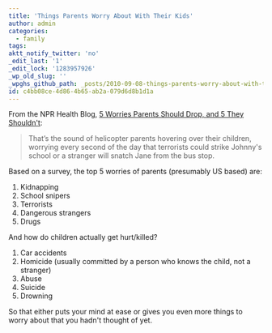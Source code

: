 ```yaml
---
title: 'Things Parents Worry About With Their Kids'
author: admin
categories:
  - family
tags: 
aktt_notify_twitter: 'no'
_edit_last: '1'
_edit_lock: '1283957926'
_wp_old_slug: ''
_wpghs_github_path: _posts/2010-09-08-things-parents-worry-about-with-their-kids.md
id: c4bb08ce-4d86-4b65-ab2a-079d6d8b1d1a
---
```

<p>From the NPR  Health Blog, <a href="http://www.npr.org/blogs/health/2010/08/30/129531631/5-worries-parents-should-drop-and-5-they-should">5 Worries Parents Should Drop, and 5 They Shouldn't</a>:</p>
<blockquote><p>That’s the sound of helicopter parents hovering over their children, worrying every second of the day that terrorists could strike Johnny's school or a stranger will snatch Jane from the bus stop.</p></blockquote>
<p>Based on a survey, the top 5 worries of parents (presumably US based) are:</p>
<ol>
<li>Kidnapping</li>
<li>School snipers</li>
<li>Terrorists</li>
<li>Dangerous strangers</li>
<li>Drugs</li>
</ol>
<p>And how do children actually get hurt/killed?</p>
<ol>
<li>Car accidents</li>
<li>Homicide (usually committed by a person who knows the child, not a stranger)</li>
<li>Abuse</li>
<li>Suicide</li>
<li>Drowning</li>
</ol>
<p>So that either puts your mind at ease or gives you even more things to worry about that you hadn't thought of yet.</p>
